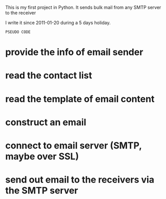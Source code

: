 This is my first project in Python. It sends bulk mail from any SMTP server to the receiver

I write it since 2011-01-20 during a 5 days holiday.

	PSEUDO CODE
# provide the info of email sender
# read the contact list
# read the template of email content
# construct an email
# connect to email server (SMTP, maybe over SSL)
# send out email to the receivers via the SMTP server
